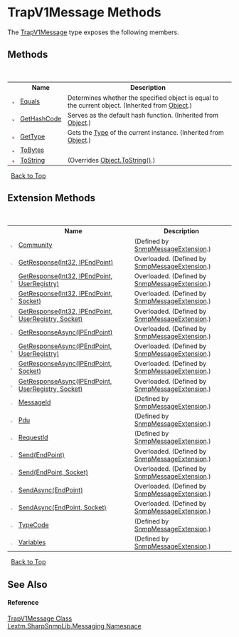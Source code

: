 # TrapV1Message Methods
 

The <a href="T_Lextm_SharpSnmpLib_Messaging_TrapV1Message">TrapV1Message</a> type exposes the following members.


## Methods
&nbsp;<table><tr><th></th><th>Name</th><th>Description</th></tr><tr><td>![Public method](media/pubmethod.gif "Public method")</td><td><a href="https://docs.microsoft.com/dotnet/api/system.object.equals#System_Object_Equals_System_Object_" target="_blank" rel="noopener noreferrer">Equals</a></td><td>
Determines whether the specified object is equal to the current object.
 (Inherited from <a href="https://docs.microsoft.com/dotnet/api/system.object" target="_blank" rel="noopener noreferrer">Object</a>.)</td></tr><tr><td>![Public method](media/pubmethod.gif "Public method")</td><td><a href="https://docs.microsoft.com/dotnet/api/system.object.gethashcode#System_Object_GetHashCode" target="_blank" rel="noopener noreferrer">GetHashCode</a></td><td>
Serves as the default hash function.
 (Inherited from <a href="https://docs.microsoft.com/dotnet/api/system.object" target="_blank" rel="noopener noreferrer">Object</a>.)</td></tr><tr><td>![Public method](media/pubmethod.gif "Public method")</td><td><a href="https://docs.microsoft.com/dotnet/api/system.object.gettype#System_Object_GetType" target="_blank" rel="noopener noreferrer">GetType</a></td><td>
Gets the <a href="https://docs.microsoft.com/dotnet/api/system.type" target="_blank" rel="noopener noreferrer">Type</a> of the current instance.
 (Inherited from <a href="https://docs.microsoft.com/dotnet/api/system.object" target="_blank" rel="noopener noreferrer">Object</a>.)</td></tr><tr><td>![Public method](media/pubmethod.gif "Public method")</td><td><a href="M_Lextm_SharpSnmpLib_Messaging_TrapV1Message_ToBytes">ToBytes</a></td><td /></tr><tr><td>![Public method](media/pubmethod.gif "Public method")</td><td><a href="M_Lextm_SharpSnmpLib_Messaging_TrapV1Message_ToString">ToString</a></td><td> (Overrides <a href="https://docs.microsoft.com/dotnet/api/system.object.tostring#System_Object_ToString" target="_blank" rel="noopener noreferrer">Object.ToString()</a>.)</td></tr></table>&nbsp;
<a href="#trapv1message-methods">Back to Top</a>

## Extension Methods
&nbsp;<table><tr><th></th><th>Name</th><th>Description</th></tr><tr><td>![Public Extension Method](media/pubextension.gif "Public Extension Method")</td><td><a href="M_Lextm_SharpSnmpLib_Messaging_SnmpMessageExtension_Community">Community</a></td><td> (Defined by <a href="T_Lextm_SharpSnmpLib_Messaging_SnmpMessageExtension">SnmpMessageExtension</a>.)</td></tr><tr><td>![Public Extension Method](media/pubextension.gif "Public Extension Method")</td><td><a href="M_Lextm_SharpSnmpLib_Messaging_SnmpMessageExtension_GetResponse">GetResponse(Int32, IPEndPoint)</a></td><td>Overloaded.   (Defined by <a href="T_Lextm_SharpSnmpLib_Messaging_SnmpMessageExtension">SnmpMessageExtension</a>.)</td></tr><tr><td>![Public Extension Method](media/pubextension.gif "Public Extension Method")</td><td><a href="M_Lextm_SharpSnmpLib_Messaging_SnmpMessageExtension_GetResponse_1">GetResponse(Int32, IPEndPoint, UserRegistry)</a></td><td>Overloaded.   (Defined by <a href="T_Lextm_SharpSnmpLib_Messaging_SnmpMessageExtension">SnmpMessageExtension</a>.)</td></tr><tr><td>![Public Extension Method](media/pubextension.gif "Public Extension Method")</td><td><a href="M_Lextm_SharpSnmpLib_Messaging_SnmpMessageExtension_GetResponse_3">GetResponse(Int32, IPEndPoint, Socket)</a></td><td>Overloaded.   (Defined by <a href="T_Lextm_SharpSnmpLib_Messaging_SnmpMessageExtension">SnmpMessageExtension</a>.)</td></tr><tr><td>![Public Extension Method](media/pubextension.gif "Public Extension Method")</td><td><a href="M_Lextm_SharpSnmpLib_Messaging_SnmpMessageExtension_GetResponse_2">GetResponse(Int32, IPEndPoint, UserRegistry, Socket)</a></td><td>Overloaded.   (Defined by <a href="T_Lextm_SharpSnmpLib_Messaging_SnmpMessageExtension">SnmpMessageExtension</a>.)</td></tr><tr><td>![Public Extension Method](media/pubextension.gif "Public Extension Method")</td><td><a href="M_Lextm_SharpSnmpLib_Messaging_SnmpMessageExtension_GetResponseAsync">GetResponseAsync(IPEndPoint)</a></td><td>Overloaded.   (Defined by <a href="T_Lextm_SharpSnmpLib_Messaging_SnmpMessageExtension">SnmpMessageExtension</a>.)</td></tr><tr><td>![Public Extension Method](media/pubextension.gif "Public Extension Method")</td><td><a href="M_Lextm_SharpSnmpLib_Messaging_SnmpMessageExtension_GetResponseAsync_1">GetResponseAsync(IPEndPoint, UserRegistry)</a></td><td>Overloaded.   (Defined by <a href="T_Lextm_SharpSnmpLib_Messaging_SnmpMessageExtension">SnmpMessageExtension</a>.)</td></tr><tr><td>![Public Extension Method](media/pubextension.gif "Public Extension Method")</td><td><a href="M_Lextm_SharpSnmpLib_Messaging_SnmpMessageExtension_GetResponseAsync_3">GetResponseAsync(IPEndPoint, Socket)</a></td><td>Overloaded.   (Defined by <a href="T_Lextm_SharpSnmpLib_Messaging_SnmpMessageExtension">SnmpMessageExtension</a>.)</td></tr><tr><td>![Public Extension Method](media/pubextension.gif "Public Extension Method")</td><td><a href="M_Lextm_SharpSnmpLib_Messaging_SnmpMessageExtension_GetResponseAsync_2">GetResponseAsync(IPEndPoint, UserRegistry, Socket)</a></td><td>Overloaded.   (Defined by <a href="T_Lextm_SharpSnmpLib_Messaging_SnmpMessageExtension">SnmpMessageExtension</a>.)</td></tr><tr><td>![Public Extension Method](media/pubextension.gif "Public Extension Method")</td><td><a href="M_Lextm_SharpSnmpLib_Messaging_SnmpMessageExtension_MessageId">MessageId</a></td><td> (Defined by <a href="T_Lextm_SharpSnmpLib_Messaging_SnmpMessageExtension">SnmpMessageExtension</a>.)</td></tr><tr><td>![Public Extension Method](media/pubextension.gif "Public Extension Method")</td><td><a href="M_Lextm_SharpSnmpLib_Messaging_SnmpMessageExtension_Pdu">Pdu</a></td><td> (Defined by <a href="T_Lextm_SharpSnmpLib_Messaging_SnmpMessageExtension">SnmpMessageExtension</a>.)</td></tr><tr><td>![Public Extension Method](media/pubextension.gif "Public Extension Method")</td><td><a href="M_Lextm_SharpSnmpLib_Messaging_SnmpMessageExtension_RequestId">RequestId</a></td><td> (Defined by <a href="T_Lextm_SharpSnmpLib_Messaging_SnmpMessageExtension">SnmpMessageExtension</a>.)</td></tr><tr><td>![Public Extension Method](media/pubextension.gif "Public Extension Method")</td><td><a href="M_Lextm_SharpSnmpLib_Messaging_SnmpMessageExtension_Send">Send(EndPoint)</a></td><td>Overloaded.   (Defined by <a href="T_Lextm_SharpSnmpLib_Messaging_SnmpMessageExtension">SnmpMessageExtension</a>.)</td></tr><tr><td>![Public Extension Method](media/pubextension.gif "Public Extension Method")</td><td><a href="M_Lextm_SharpSnmpLib_Messaging_SnmpMessageExtension_Send_1">Send(EndPoint, Socket)</a></td><td>Overloaded.   (Defined by <a href="T_Lextm_SharpSnmpLib_Messaging_SnmpMessageExtension">SnmpMessageExtension</a>.)</td></tr><tr><td>![Public Extension Method](media/pubextension.gif "Public Extension Method")</td><td><a href="M_Lextm_SharpSnmpLib_Messaging_SnmpMessageExtension_SendAsync">SendAsync(EndPoint)</a></td><td>Overloaded.   (Defined by <a href="T_Lextm_SharpSnmpLib_Messaging_SnmpMessageExtension">SnmpMessageExtension</a>.)</td></tr><tr><td>![Public Extension Method](media/pubextension.gif "Public Extension Method")</td><td><a href="M_Lextm_SharpSnmpLib_Messaging_SnmpMessageExtension_SendAsync_1">SendAsync(EndPoint, Socket)</a></td><td>Overloaded.   (Defined by <a href="T_Lextm_SharpSnmpLib_Messaging_SnmpMessageExtension">SnmpMessageExtension</a>.)</td></tr><tr><td>![Public Extension Method](media/pubextension.gif "Public Extension Method")</td><td><a href="M_Lextm_SharpSnmpLib_Messaging_SnmpMessageExtension_TypeCode">TypeCode</a></td><td> (Defined by <a href="T_Lextm_SharpSnmpLib_Messaging_SnmpMessageExtension">SnmpMessageExtension</a>.)</td></tr><tr><td>![Public Extension Method](media/pubextension.gif "Public Extension Method")</td><td><a href="M_Lextm_SharpSnmpLib_Messaging_SnmpMessageExtension_Variables">Variables</a></td><td> (Defined by <a href="T_Lextm_SharpSnmpLib_Messaging_SnmpMessageExtension">SnmpMessageExtension</a>.)</td></tr></table>&nbsp;
<a href="#trapv1message-methods">Back to Top</a>

## See Also


#### Reference
<a href="T_Lextm_SharpSnmpLib_Messaging_TrapV1Message">TrapV1Message Class</a><br /><a href="N_Lextm_SharpSnmpLib_Messaging">Lextm.SharpSnmpLib.Messaging Namespace</a><br />